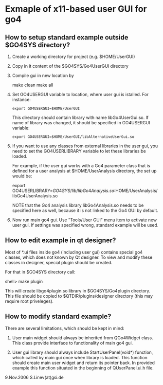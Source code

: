# Exmaple of x11-based user GUI for go4

## How to setup standard example outside $GO4SYS directory?

1. Create a working directory for project (e.g. $HOME/UserGUI)

2. Copy in it content of the $GO4SYS/Go4UserGUI directory

3. Compile gui in new location by

      make clean
      make all

4. Set GO4USERGUI variable to location, where user gui is istalled.
   For instance:

       export GO4USERGUI=$HOME/UserGUI

   This directory should contain library with name libGo4UserGui.so.
   If name of library was changed, it should be specified in
   GO4USERGUI variable:

       export GO4USERGUI=$HOME/UserGUI/libAlternativeUserGui.so

5. If you want to use any classes from external libraries in
   the user gui, you need to set the GO4USERLIBRARY variable to let
   these libraries be loaded.

   For example, if the user gui works with a Go4 parameter class that
   is defined for a user analysis at $HOME/UserAnalysis directory,
   the set up would be:

    export GO4USERLIBRARY=$GO4SYS/lib/libGo4Analysis.so:$HOME/UserAnalysis/libGo4UserAnalysis.so

    NOTE that the Go4 analysis library libGo4Analysis.so needs to be specified
    here as well, because it is not linked to the Go4 GUI by default.


6. Now run main go4 gui. Use "Tools/User GUI" menu item
   to activate new user gui. If settings was specified wrong,
   standard example will be used.

## How to edit example in qt designer?

   Most of *.ui files inside go4 (including user gui) contains
   special go4 classes, which does not known by Qt designer.
   To view and modify these classes in designer, special plugin
   should be created.

   For that in $GO4SYS directory call:

   shell>  make plugin

   This will create libgo4plugin.so library in $GO4SYS/Go4plugin directory.
   This file should be copied to $QTDIR/plugins/designer directory
   (this may require root priveleges).

## How to modify standard example?

There are several limitations, which should be kept in mind:

1. User main widget should always be inherited from QGo4Widget class.
   This class provide interface to functionality of main go4 gui.

2. User gui library should always include StartUserPanel(void*)
   function, which called by main gui once when library is loaded.
   This function should create main user widget and return its pointer
   back. In provided example this function situated in the beginning
   of QUserPanel.ui.h file.

9.Nov.2006                      S.Linev(at)gsi.de
